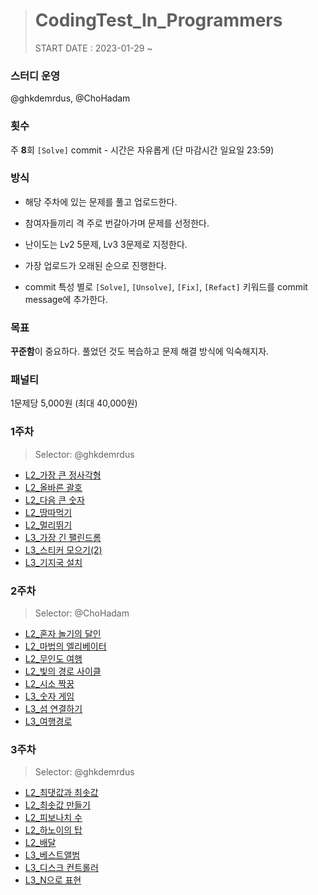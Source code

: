 ># CodingTest_In_Programmers
>START DATE : 2023-01-29 ~ 
>

### 스터디 운영
@ghkdemrdus, @ChoHadam


### 횟수
주 **8**회 `[Solve]` commit - 시간은 자유롭게 (단 마감시간 일요일 23:59)

### 방식

- 해당 주차에 있는 문제를 풀고 업로드한다.

- 참여자들끼리 격 주로 번갈아가며 문제를 선정한다.

- 난이도는 Lv2 5문제, Lv3 3문제로 지정한다.

- 가장 업로드가 오래된 순으로 진행한다.

- commit 특성 별로 `[Solve]`, `[Unsolve]`, `[Fix]`, `[Refact]` 키워드를 commit message에 추가한다.

### 목표

**꾸준함**이 중요하다. 풀었던 것도 복습하고 문제 해결 방식에 익숙해지자.

### 패널티

1문제당 5,000원 (최대 40,000원)

### 1주차
>Selector: @ghkdemrdus

- [L2_가장 큰 정사각형](https://school.programmers.co.kr/learn/courses/30/lessons/12905)
- [L2_올바른 괄호](https://school.programmers.co.kr/learn/courses/30/lessons/12909)
- [L2_다음 큰 숫자](https://school.programmers.co.kr/learn/courses/30/lessons/12911)
- [L2_땅따먹기](https://school.programmers.co.kr/learn/courses/30/lessons/12913)
- [L2_멀리뛰기](https://school.programmers.co.kr/learn/courses/30/lessons/12914)
- [L3_가장 긴 팰린드롬](https://school.programmers.co.kr/learn/courses/30/lessons/12904)
- [L3_스티커 모으기(2)](https://school.programmers.co.kr/learn/courses/30/lessons/12971)
- [L3_기지국 설치](https://school.programmers.co.kr/learn/courses/30/lessons/12979)

### 2주차
>Selector: @ChoHadam
- [L2_혼자 놀기의 달인](https://school.programmers.co.kr/learn/courses/30/lessons/131130)
- [L2_마법의 엘리베이터](https://school.programmers.co.kr/learn/courses/30/lessons/148653)
- [L2_무인도 여행](https://school.programmers.co.kr/learn/courses/30/lessons/154540)
- [L2_빛의 경로 사이클](https://school.programmers.co.kr/learn/courses/30/lessons/86052)
- [L2_시소 짝꿍](https://school.programmers.co.kr/learn/courses/30/lessons/152996)
- [L3_숫자 게임](https://school.programmers.co.kr/learn/courses/30/lessons/12987)
- [L3_섬 연결하기](https://school.programmers.co.kr/learn/courses/30/lessons/42861)
- [L3_여행경로](https://school.programmers.co.kr/learn/courses/30/lessons/43164)

### 3주차
>Selector: @ghkdemrdus

- [L2_최댓값과 최솟값](https://school.programmers.co.kr/learn/courses/30/lessons/12939)
- [L2_최솟값 만들기](https://school.programmers.co.kr/learn/courses/30/lessons/12909)
- [L2_피보나치 수](https://school.programmers.co.kr/learn/courses/30/lessons/12945)
- [L2_하노이의 탑](https://school.programmers.co.kr/learn/courses/30/lessons/12946)
- [L2_배달](https://school.programmers.co.kr/learn/courses/30/lessons/12978)
- [L3_베스트앨범](https://school.programmers.co.kr/learn/courses/30/lessons/42579)
- [L3_디스크 컨트롤러](https://school.programmers.co.kr/learn/courses/30/lessons/42627)
- [L3_N으로 표현](https://school.programmers.co.kr/learn/courses/30/lessons/42895)


